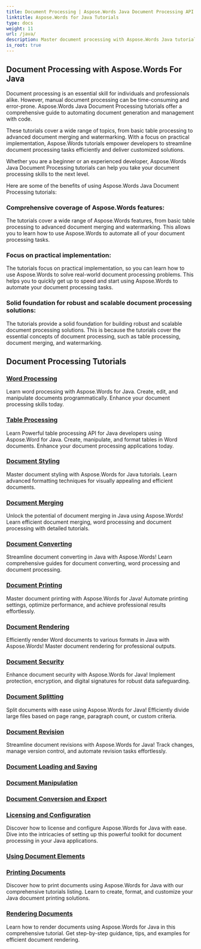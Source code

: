 ```yaml
---
title: Document Processing | Aspose.Words Java Document Processing API 
linktitle: Aspose.Words for Java Tutorials
type: docs
weight: 11
url: /java/
description: Master document processing with Aspose.Words Java tutorials. Learn word processing, table processing, merging, and more. Automate document tasks efficiently.
is_root: true
---
```

## Document Processing with Aspose.Words For Java
Document processing is an essential skill for individuals and professionals alike. However, manual document processing can be time-consuming and error-prone. Aspose.Words Java Document Processing tutorials offer a comprehensive guide to automating document generation and management with code.

These tutorials cover a wide range of topics, from basic table processing to advanced document merging and watermarking. With a focus on practical implementation, Aspose.Words tutorials empower developers to streamline document processing tasks efficiently and deliver customized solutions.

Whether you are a beginner or an experienced developer, Aspose.Words Java Document Processing tutorials can help you take your document processing skills to the next level.

Here are some of the benefits of using Aspose.Words Java Document Processing tutorials:

### Comprehensive coverage of Aspose.Words features: 
The tutorials cover a wide range of Aspose.Words features, from basic table processing to advanced document merging and watermarking. This allows you to learn how to use Aspose.Words to automate all of your document processing tasks.
### Focus on practical implementation: 
The tutorials focus on practical implementation, so you can learn how to use Aspose.Words to solve real-world document processing problems. This helps you to quickly get up to speed and start using Aspose.Words to automate your document processing tasks.
### Solid foundation for robust and scalable document processing solutions:
The tutorials provide a solid foundation for building robust and scalable document processing solutions. This is because the tutorials cover the essential concepts of document processing, such as table processing, document merging, and watermarking.
## Document Processing Tutorials
### [Word Processing](./word-processing/) 
Learn word processing with Aspose.Words for Java. Create, edit, and manipulate documents programmatically. Enhance your document processing skills today.
### [Table Processing](./table-processing/)
Learn Powerful table processing API for Java developers using Aspose.Word for Java. Create, manipulate, and format tables in Word documents. Enhance your document processing applications today.
### [Document Styling](./document-styling/)
Master document styling with Aspose.Words for Java tutorials. Learn advanced formatting techniques for visually appealing and efficient documents. 
### [Document Merging](./document-merging/)
Unlock the potential of document merging in Java using Aspose.Words! Learn efficient document merging, word processing and document processing with detailed tutorials. 
### [Document Converting](./document-converting/)
Streamline document converting in Java with Aspose.Words! Learn comprehensive guides for document converting, word processing and document processing.
### [Document Printing](./document-printing/)
Master document printing with Aspose.Words for Java! Automate printing settings, optimize performance, and achieve professional results effortlessly.
### [Document Rendering](./document-rendering/)
Efficiently render Word documents to various formats in Java with Aspose.Words! Master document rendering for professional outputs.
### [Document Security](./document-security/)
Enhance document security with Aspose.Words for Java! Implement protection, encryption, and digital signatures for robust data safeguarding. 
### [Document Splitting](./document-splitting/)
Split documents with ease using Aspose.Words for Java! Efficiently divide large files based on page range, paragraph count, or custom criteria.
### [Document Revision](./document-revision/)
Streamline document revisions with Aspose.Words for Java! Track changes, manage version control, and automate revision tasks effortlessly. 

### [Document Loading and Saving](./document-loading-and-saving/)

### [Document Manipulation](./document-manipulation/)

### [Document Conversion and Export](./document-conversion-and-export/)

### [Licensing and Configuration](./licensing-and-configuration/)
Discover how to license and configure Aspose.Words for Java with ease. Dive into the intricacies of setting up this powerful toolkit for document processing in your Java applications.
### [Using Document Elements](./using-document-elements/)

### [Printing Documents](./printing-documents/)
Discover how to print documents using Aspose.Words for Java with our comprehensive tutorials listing. Learn to create, format, and customize your Java document printing solutions.
### [Rendering Documents](./rendering-documents/)
Learn how to render documents using Aspose.Words for Java in this comprehensive tutorial. Get step-by-step guidance, tips, and examples for efficient document rendering.
